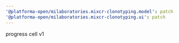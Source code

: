 ```yaml
---
'@platforma-open/milaboratories.mixcr-clonotyping.model': patch
'@platforma-open/milaboratories.mixcr-clonotyping.ui': patch
---
```


progress cell v1
